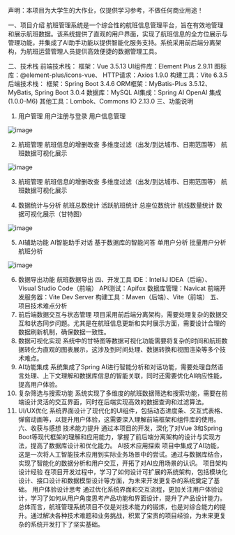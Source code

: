 声明：本项目为大学生的大作业，仅提供学习参考，不做任何商业用途！

一、项目介绍
航班管理系统是一个综合性的航班信息管理平台，旨在有效地管理和展示航班数据。该系统提供了直观的用户界面，实现了航班信息的全方位展示与管理功能，并集成了AI助手功能以提供智能化服务支持。系统采用前后端分离架构，为航班运营管理人员提供高效便捷的数据管理工具。

二、技术栈
前端技术栈：
框架：Vue 3.5.13
UI组件库：Element Plus 2.9.11
图标库：@element-plus/icons-vue、
HTTP请求：Axios 1.9.0
构建工具：Vite 6.3.5
后端技术栈：
框架：Spring Boot 3.4.6
ORM框架：MyBatis-Plus 3.5.12、MyBatis, Spring Boot 3.0.4
数据库：MySQL
AI集成：Spring AI OpenAI 集成 (1.0.0-M6)
其他工具：Lombok、Commons IO 2.13.0
三、功能说明
1. 用户管理
用户注册与登录
用户信息管理



 ![image](https://github.com/user-attachments/assets/9da99681-3312-40ae-a002-da470608b9b0)

2. 航班管理
航班信息的增删改查
多维度过滤（出发/到达城市、日期范围等）
航班数据可视化展示


![image](https://github.com/user-attachments/assets/872fae8e-71be-4c34-bd57-6e824ecaa510)

3. 航班管理
航班信息的增删改查
多维度过滤（出发/到达城市、日期范围等）
航班数据可视化展示


 
4. 数据统计与分析
航班总数统计
活跃航班统计
总座位数统计
航线数量统计
数据可视化展示（甘特图）


 ![image](https://github.com/user-attachments/assets/1295d9dc-7871-490e-9d21-fc81759b51dc)

5. AI辅助功能
AI智能助手对话
基于数据库的智能问答
单用户分析
批量用户分析
航班分析



 ![image](https://github.com/user-attachments/assets/e646878e-306b-471f-b469-e009dc8a1743)

6. 数据导出功能
航班数据导出
四、开发工具
IDE：IntelliJ IDEA（后端）、Visual Studio Code（前端）
API测试：Apifox
数据库管理：Navicat
前端开发服务器：Vite Dev Server
构建工具：Maven（后端）、Vite（前端）
五、项目技术难点分析
1. 前后端数据交互与状态管理
项目采用前后端分离架构，需要处理复杂的数据交互和状态同步问题。尤其是在航班信息更新和实时展示方面，需要设计合理的数据刷新机制，确保数据一致性。
2. 数据可视化实现
系统中的甘特图等数据可视化功能需要将复杂的时间和航班数据转化为直观的图表展示，这涉及到时间处理、数据转换和视图渲染等多个技术难点。
3. AI功能集成
系统集成了Spring AI进行智能分析和对话功能，需要处理自然语言处理、上下文理解和数据库信息的智能关联，同时还需要优化AI响应性能，提高用户体验。
4. 复杂筛选与搜索功能
系统实现了多维度的航班数据筛选和搜索功能，需要在前端设计灵活的交互界面，同时在后端实现高效的数据查询和过滤算法。
5. UI/UX优化
系统界面设计了现代化的UI组件，包括动态进度条、交互式表格、弹窗动画等，以提升用户体验，这需要深入理解前端框架和组件库的使用。
六、收获与感想
技术能力提升
通过本项目的开发，深化了对Vue 3和Spring Boot等现代框架的理解和应用能力，掌握了前后端分离架构的设计与实现方法，提高了数据库设计和优化能力。
AI技术应用探索
项目中集成了AI功能，这是一次将人工智能技术应用到实际业务场景中的尝试。通过与数据库结合，实现了智能化的数据分析和用户交互，开拓了对AI应用场景的认识。
项目架构设计经验
在项目开发过程中，学习了如何设计可扩展的系统架构，包括模块化设计、接口设计和数据模型设计等方面，为未来开发更复杂的系统奠定了基础。
用户体验设计思考
通过优化系统界面和交互流程，更加关注用户体验设计，学习了如何从用户角度思考产品功能和界面设计，提升了产品设计能力。
总体而言，航班管理系统项目不仅是对技术能力的锻炼，也是对综合能力的提升。通过解决各种技术难题和业务挑战，积累了宝贵的项目经验，为未来更复杂的系统开发打下了坚实基础。
